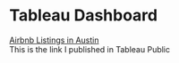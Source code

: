 # Tableau Dashboard  

[Airbnb Listings in Austin](https://public.tableau.com/profile/xuan1779#!/vizhome/AirbnblistingsinAustin/AirbnbinAustin)  
This is the link I published in Tableau Public
